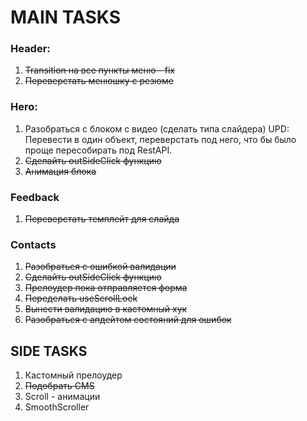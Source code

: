 # MAIN TASKS

### Header:

1. ~~Transition на все пункты меню - fix~~
2. ~~Переверстать менюшку с резюме~~

### Hero:

1. Разобраться с блоком с видео (сделать типа слайдера) UPD: Перевести в один объект, переверстать под него, что бы было проще пересобирать под RestAPI.
2. ~~Сделайть outSideClick функцию~~
3. ~~Анимация блока~~

### Feedback

1. ~~Переверстать темплейт для слайда~~

### Contacts

1. ~~Разобраться с ошибкой валидации~~
2. ~~Сделайть outSideClick функцию~~
3. ~~Прелоудер пока отправляется форма~~
4. ~~Переделать useScrollLock~~
5. ~~Вынести валидацию в кастомный хук~~
6. ~~Разобраться с апдейтом состояний для ошибок~~

## SIDE TASKS

1. Кастомный прелоудер
2. ~~Подобрать CMS~~
3. Scroll - анимации
4. SmoothScroller
